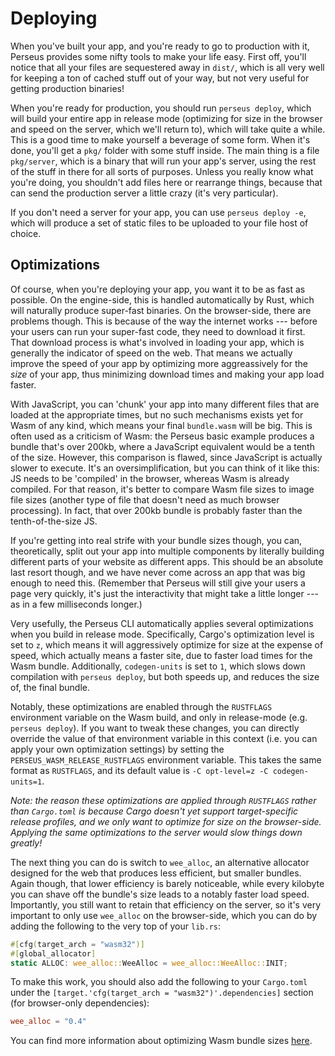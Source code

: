 # Deploying

When you've built your app, and you're ready to go to production with it, Perseus provides some nifty tools to make your life easy. First off, you'll notice that all your files are sequestered away in `dist/`, which is all very well for keeping a ton of cached stuff out of your way, but not very useful for getting production binaries!

When you're ready for production, you should run `perseus deploy`, which will build your entire app in release mode (optimizing for size in the browser and speed on the server, which we'll return to), which will take quite a while. This is a good time to make yourself a beverage of some form. When it's done, you'll get a `pkg/` folder with some stuff inside. The main thing is a file `pkg/server`, which is a binary that will run your app's server, using the rest of the stuff in there for all sorts of purposes. Unless you really know what you're doing, you shouldn't add files here or rearrange things, because that can send the production server a little crazy (it's very particular).

If you don't need a server for your app, you can use `perseus deploy -e`, which will produce a set of static files to be uploaded to your file host of choice.

## Optimizations

Of course, when you're deploying your app, you want it to be as fast as possible. On the engine-side, this is handled automatically by Rust, which will naturally produce super-fast binaries. On the browser-side, there are problems though. This is because of the way the internet works --- before your users can run your super-fast code, they need to download it first. That download process is what's involved in loading your app, which is generally the indicator of speed on the web. That means we actually improve the speed of your app by optimizing more aggreassively for the *size* of your app, thus minimizing download times and making your app load faster.

With JavaScript, you can 'chunk' your app into many different files that are loaded at the appropriate times, but no such mechanisms exists yet for Wasm of any kind, which means your final `bundle.wasm` will be big. This is often used as a criticism of Wasm: the Perseus basic example produces a bundle that's over 200kb, where a JavaScript equivalent would be a tenth of the size. However, this comparison is flawed, since JavaScript is actually slower to execute. It's an oversimplification, but you can think of it like this: JS needs to be 'compiled' in the browser, whereas Wasm is already compiled. For that reason, it's better to compare Wasm file sizes to image file sizes (another type of file that doesn't need as much browser processing). In fact, that over 200kb bundle is probably faster than the tenth-of-the-size JS.

If you're getting into real strife with your bundle sizes though, you can, theoretically, split out your app into multiple components by literally building different parts of your website as different apps. This should be an absolute last resort though, and we have never come across an app that was big enough to need this. (Remember that Perseus will still give your users a page very quickly, it's just the interactivity that might take a little longer --- as in a few milliseconds longer.)

Very usefully, the Perseus CLI automatically applies several optimizations when you build in release mode. Specifically, Cargo's optimization level is set to `z`, which means it will aggressively optimize for size at the expense of speed, which actually means a faster site, due to faster load times for the Wasm bundle. Additionally, `codegen-units` is set to `1`, which slows down compilation with `perseus deploy`, but both speeds up, and reduces the size of, the final bundle.

Notably, these optimizations are enabled through the `RUSTFLAGS` environment variable on the Wasm build, and only in release-mode (e.g. `perseus deploy`). If you want to tweak these changes, you can directly override the value of that environment variable in this context (i.e. you can apply your own optimization settings) by setting the `PERSEUS_WASM_RELEASE_RUSTFLAGS` environment variable. This takes the same format as `RUSTFLAGS`, and its default value is `-C opt-level=z -C codegen-units=1`.

*Note: the reason these optimizations are applied through `RUSTFLAGS` rather than `Cargo.toml` is because Cargo doesn't yet support target-specific release profiles, and we only want to optimize for size on the browser-side. Applying the same optimizations to the server would slow things down greatly!*

The next thing you can do is switch to `wee_alloc`, an alternative allocator designed for the web that produces less efficient, but smaller bundles. Again though, that lower efficiency is barely noticeable, while every kilobyte you can shave off the bundle's size leads to a notably faster load speed. Importantly, you still want to retain that efficiency on the server, so it's very important to only use `wee_alloc` on the browser-side, which you can do by adding the following to the very top of your `lib.rs`:

```rust
#[cfg(target_arch = "wasm32")]
#[global_allocator]
static ALLOC: wee_alloc::WeeAlloc = wee_alloc::WeeAlloc::INIT;
```

To make this work, you should also add the following to your `Cargo.toml` under the `[target.'cfg(target_arch = "wasm32")'.dependencies]` section (for browser-only dependencies):

```toml
wee_alloc = "0.4"
```

You can find more information about optimizing Wasm bundle sizes [here](https://rustwasm.github.io/book/reference/code-size.html#optimizing-builds-for-code-size).
